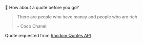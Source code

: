 📣 How about a quote before you go?

> There are people who have money and people who are rich.
>
> <p>- Coco Chanel</p>

Quote requested from [Random Quotes API](https://github.com/lukePeavey/quotable)
